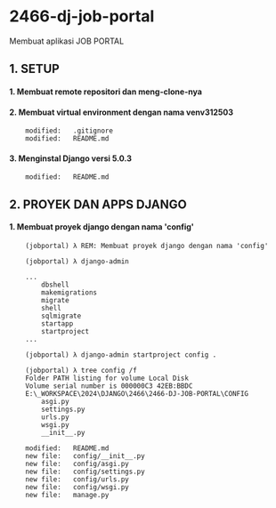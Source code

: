 # 2466-dj-job-portal
Membuat aplikasi JOB PORTAL


## 1. SETUP


#### 1. Membuat remote repositori dan meng-clone-nya


#### 2. Membuat virtual environment dengan nama venv312503

        modified:   .gitignore
        modified:   README.md


#### 3. Menginstal Django versi 5.0.3

        modified:   README.md


## 2. PROYEK DAN APPS DJANGO 


#### 1. Membuat proyek django dengan nama 'config'

        (jobportal) λ REM: Membuat proyek django dengan nama 'config'

        (jobportal) λ django-admin

        ...
            dbshell
            makemigrations
            migrate
            shell
            sqlmigrate
            startapp
            startproject
        ...

        (jobportal) λ django-admin startproject config .

        (jobportal) λ tree config /f
        Folder PATH listing for volume Local Disk
        Volume serial number is 000000C3 42EB:BBDC
        E:\_WORKSPACE\2024\DJANGO\2466\2466-DJ-JOB-PORTAL\CONFIG
            asgi.py
            settings.py
            urls.py
            wsgi.py
            __init__.py

        modified:   README.md
        new file:   config/__init__.py
        new file:   config/asgi.py
        new file:   config/settings.py
        new file:   config/urls.py
        new file:   config/wsgi.py
        new file:   manage.py